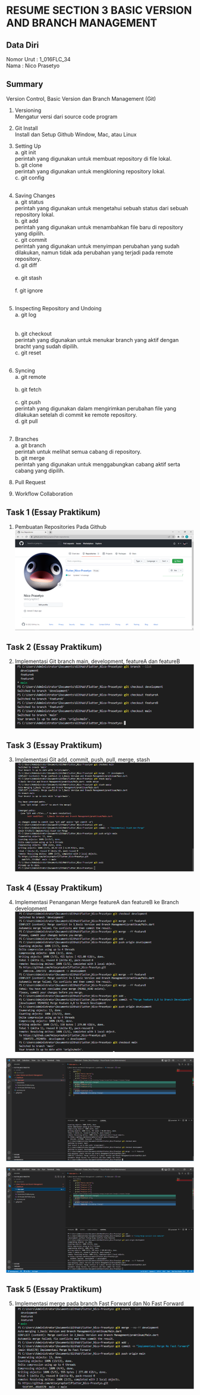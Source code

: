 # RESUME SECTION 3 BASIC VERSION AND BRANCH MANAGEMENT

## Data Diri
Nomor Urut  : 1_016FLC_34 <br>
Nama        : Nico Prasetyo

## Summary
Version Control, Basic Version dan Branch Management (Git)

1. Versioning <br>
Mengatur versi dari source code program
2. Git Install <br>
Install dan Setup Github Window, Mac, atau Linux
3. Setting Up <br>
a. git init 
<br> perintah yang digunakan untuk membuat repository di file lokal. <br>
b. git clone 
<br> perintah yang digunakan untuk mengkloning repository lokal. <br>
c. git config
<br>  <br> 

4. Saving Changes <br>
a. git status
<br> perintah yang digunakan untuk mengetahui sebuah status dari sebuah repository lokal. <br> 
b. git add
<br> perintah yang digunakan untuk menambahkan file baru di repository yang dipilih. <br> 
c. git commit
<br> perintah yang digunakan untuk menyimpan perubahan yang sudah dilakukan, namun tidak ada perubahan yang terjadi pada remote repository. <br> 
d. git diff
<br> <br> 
e. git stash
<br> <br> 
f. git ignore
<br> <br> 

5. Inspecting Repository and Undoing <br>
a. git log  
<br> <br>
b. git checkout
<br> perintah yang digunakan untuk menukar branch yang aktif dengan bracht yang sudah dipilih. <br> 
c. git reset
<br> <br> 

6. Syncing <br>
a. git remote
<br> <br> 
b. git fetch
<br> <br> 
c. git push
<br> perintah yang digunakan dalam mengirimkan perubahan file yang dilakukan setelah di commit ke remote repository. <br> 
d. git pull 
<br> <br>

7. Branches <br>
a. git branch
<br> perintah untuk melihat semua cabang di repository. <br> 
b. git merge
<br> perintah yang digunakan untuk menggabungkan cabang aktif serta cabang yang dipilih. <br> 

8. Pull Request
9. Workflow Collaboration

## Task 1 (Essay Praktikum)
1. Pembuatan Repositories Pada Github
![Test](screenshots/Screenshot_Pembuatan%20Repositories.png)

## Task 2 (Essay Praktikum)
2. Implementasi Git branch main, development, featureA dan featureB
![Test](screenshots/Screenshot_Implementasi%20Penggunaan%20Branch.png)

## Task 3 (Essay Praktikum)
3. Implementasi Git add, commit, push, pull, merge, stash
![Test](screenshots/Screenshot_Implementasi%20Git%20push%20pull%20stash%20dan%20merge.png)

## Task 4 (Essay Praktikum)
4. Implementasi Penanganan Merge featureA dan featureB ke Branch development
![Test](screenshots/Screenshot_Implementasi%20Merge%20feature%20A%20dan%20B%20To%20Branch%20Development.png)

![Test](screenshots/Screenshot_Penanganan%20Conflict%20Merge%20from%20featureA%20to%20development.png)

![Test](screenshots/Screenshot_Penanganan%20Conflict%20Merge%20from%20featureB%20to%20development.png)

## Task 5 (Essay Praktikum)
5. Implementasi merge pada branch Fast Forward dan No Fast Forward 
![Test](screenshots/Screenshot_Implementasi%20Merge%20No%20Fast%20Forward%20(Development%20Branch%20To%20Main).png)